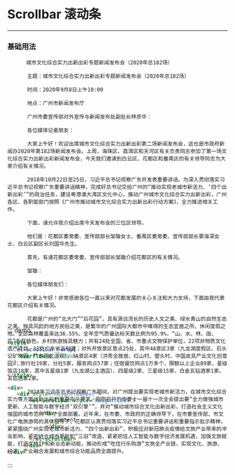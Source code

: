 <style scoped>
  .el-scrollbar__wrap{
    overflow-x: hidden;
  }

</style>
# Scrollbar 滚动条
----
### 基础用法
<div class="demo-block">
  <div  style="height:600px;">
    <el-scrollbar style="height:100%">

          城市文化综合实力出新出彩专题新闻发布会（2020年总182场）

       　　主题：城市文化综合实力出新出彩专题新闻发布会（2020年总182场）

       　　时间：2020年9月8日上午10:00

       　　地点：广州市新闻发布厅

       　　广州市委宣传部对外宣传与新闻发布处副处长林彦华：

       　　各位媒体记者朋友：

       　　大家上午好！欢迎出席城市文化综合实力出新出彩第二场新闻发布会，这也是市政府新闻办2020年第182场新闻发布会。上周，海珠区、荔湾区和天河区有关负责同志参加了第一场文化综合实力出新出彩新闻发布会，今天我们邀请到白云区、花都区和番禺区的有关领导同志为大家介绍有关情况。

       　　2018年10月22日至25日，习近平总书记视察广东并发表重要讲话。为深入贯彻落实习近平总书记视察广东重要讲话精神，完成好总书记交给广州的“推动实现老城市新活力、‘四个出新出彩’”的政治任务，建设粤港澳大湾区文化中心，推动广州城市文化综合实力出新出彩，广州各区、各职能部门按照《广州市推动城市文化综合实力出新出彩行动方案》，全力推进相关工作。

       　　下面，请允许我介绍出席今天发布会的三位区领导。

       　　他们是：花都区委常委、宣传部部长邹璇女士、番禺区委常委、宣传部部长覃海深女士、白云区副区长刘国华先生。

       　　首先，有请花都区委常委、宣传部部长邹璇介绍花都区的有关情况。

       　　邹璇：

       　　各位媒体朋友们：

       　　大家上午好！非常感谢各位一直以来对花都发展的关心关注和大力支持，下面由我代表花都区介绍有关情况。

       　　花都是广州的“北大门”“后花园”，具有源远流长的历史人文之美、绿水青山的自然生态之美、独具风韵的地方民俗之美，是繁华的广州国际大都市中难得的生态宜居之所、休闲度假之地。全区森林覆盖率达36.55%，全年空气质量达标天数比例为95.9%，“山、水、林、田、花”各具特色，乡村旅游独具魅力；共有24处全国、省、市重点文物保护单位，22项非物质文化遗产项目，11处广东省古村落；对外开放景区景点25处，其中4A景区3家（九龙湖度假区、石头记矿物园、广东圆玄道观），3A景区4家（洪秀全故居、红山村、塱头村、中国皮具产业文化创意园）；旅行社19家，分社5家，服务网点57家；住宿餐饮网点1万多个，限额以上企业89家，星级饭店18家，其中五星级1家（九龙湖公主酒店）、四星级2家、三星级15家，白金五钻酒家1家，五钻酒家2家。

       　　2018年习近平总书记视察广东期间，对广州提出要实现老城市新活力，在城市文化综合实力等方面出新出彩的重要指示要求。刚刚召开的市委十一届十一次全会提出要“全力做强城市更新、人工智能与数字经济‘双引擎’”，并对“推动城市综合文化出新出彩，打造社会主义文化强国的城市范例”作了全面部署。近年来，在市委、市政府的正确领导下，在市委宣传部、市文化广电旅游局的具体指导下，花都区认真贯彻落实习近平总书记重要讲话和重要指示批示精神，紧紧围绕广州实现老城市新活力、“四个出新出彩”，积极应对新冠肺炎疫情给文旅产业带来的冲击影响，紧密结合城市更新和“三旧”改造，紧紧抓住人工智能与数字经济发展机遇，加强文旅赋能，打造文旅IP和新业态新动能，推动形成“吃住行乐购游”文旅全产业链，实现文化、旅游、经济、产业融合发展和城市综合功能品质全面提升。

  </el-scrollbar>
  </div>
</div>

::: demo
```html
<style>
  .el-scrollbar__wrap{
    overflow-x: hidden;
  }

</style>

<div>
   <div style="height:600px;">
       <el-scrollbar style="height:100%">

           <div>
           	...content
   	     	</div>

       </el-scrollbar>
     </div>
</div>


```
:::


